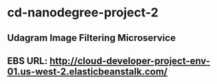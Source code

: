 # cd-nanodegree-project-2
## Udagram Image Filtering Microservice
## EBS URL: http://cloud-developer-project-env-01.us-west-2.elasticbeanstalk.com/
